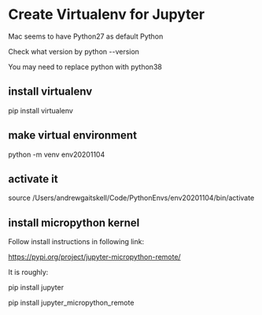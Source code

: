 # Create Virtualenv for Jupyter

Mac seems to have Python27 as default Python

Check what version by python --version

You may need to replace python with python38

## install virtualenv

pip install virtualenv

## make virtual environment

python -m venv env20201104

## activate it

source /Users/andrewgaitskell/Code/PythonEnvs/env20201104/bin/activate

## install micropython kernel

Follow install instructions in following link:

https://pypi.org/project/jupyter-micropython-remote/

It is roughly:

pip install jupyter

pip install jupyter_micropython_remote

